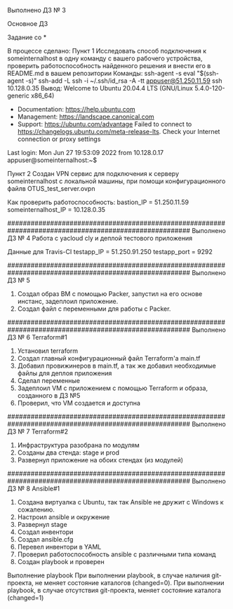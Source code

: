 Выполнено ДЗ № 3

Основное ДЗ

Задание со *

В процессе сделано:
Пункт 1
Исследовать способ подключения к someinternalhost в одну
команду c вашего рабочего устройства, проверить работоспособность
найденного решения и внести его в README.md в вашем репозитории
Команды:
ssh-agent -s eval "$(ssh-agent -s)" ssh-add -L
ssh -i ~/.ssh/id_rsa -A -tt appuser@51.250.11.59 ssh 10.128.0.35
Вывод:
Welcome to Ubuntu 20.04.4 LTS (GNU/Linux 5.4.0-120-generic x86_64)

* Documentation:  https://help.ubuntu.com
* Management:     https://landscape.canonical.com
* Support:        https://ubuntu.com/advantage
  Failed to connect to https://changelogs.ubuntu.com/meta-release-lts. Check your Internet connection or proxy settings

Last login: Mon Jun 27 19:53:09 2022 from 10.128.0.17
appuser@someinternalhost:~$

Пункт 2
Создан VPN сервис для подключения к серверу someinternalhost с локальной
машины, при помощи конфигурационного файлв OTUS_test_server.ovpn

Как проверить работоспособность:
bastion_IP = 51.250.11.59
someinternalhost_IP = 10.128.0.35

#######################################################################################################
Выполнено ДЗ № 4
Работа с yacloud cly и деплой тестового приложения

Данные для Travis-CI
testapp_IP = 51.250.91.250
testapp_port = 9292

#######################################################################################################
Выполнено ДЗ № 5
1. Создал образ ВМ с помощью Packer, запустил на его основе инстанс, задеплоил приложение.
2. Создал файл с переменными для работы с Packer.


#######################################################################################################
Выполнено ДЗ № 6 Terraform#1
1. Установил terraform
2. Создал главный конфигурационный файл Terraform'а main.tf
3. Добавил провижинеров в main.tf, а так же добавил необходимые файлы для деплоя приложения
4. Сделал переменные
5. Задеплоил VM с приложением с помощью Terraform и образа, созданного в ДЗ №5
6. Проверил, что VM создается и доступна

#######################################################################################################
Выполнено ДЗ № 7  Terraform#2
1. Инфраструктура разобрана по модулям
2. Созданы два стенда: stage и prod
3. Развернул приложение на обоих стендах (из модулей)


#######################################################################################################
Выполнено ДЗ № 8  Ansible#1
1. Создана виртуалка с Ubuntu, так так Ansible не дружит с Windows к сожалению.
1. Настроил ansible и окружение
2. Развернул stage
3. Создал инвентори
4. Создал ansible.cfg
5. Перевел инвентори в YAML
6. Проверил работоспособность ansible с различными типа команд
7. Создан playbook и проверен

Выполнение playbook
При выполнении playbook, в случае наличия git-проекта, не меняет состояние каталогов (changed=0).
При выполнении playbook, в случае отсутствия git-проекта, меняет состояние каталога (changed=1)

